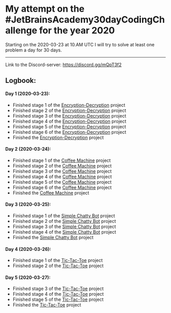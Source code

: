 # My attempt on the #JetBrainsAcademy30dayCodingChallenge for the year 2020

Starting on the 2020-03-23 at 10.AM UTC I will try to solve at least one problem a day for 30 days.

---

Link to the Discord-server: https://discord.gg/mQpT3f2

## Logbook:

#### Day 1 (2020-03-23):

- Finished stage 1 of the [Encryption-Decryption](https://hyperskill.org/projects/46?goal=7) project
- Finished stage 2 of the [Encryption-Decryption](https://hyperskill.org/projects/46?goal=7) project
- Finished stage 3 of the [Encryption-Decryption](https://hyperskill.org/projects/46?goal=7) project
- Finished stage 4 of the [Encryption-Decryption](https://hyperskill.org/projects/46?goal=7) project
- Finished stage 5 of the [Encryption-Decryption](https://hyperskill.org/projects/46?goal=7) project
- Finished stage 6 of the [Encryption-Decryption](https://hyperskill.org/projects/46?goal=7) project
- Finished the [Encryption-Decryption](https://hyperskill.org/projects/46?goal=7) project

#### Day 2 (2020-03-24):

- Finished stage 1 of the [Coffee Machine](https://hyperskill.org/projects/33?goal=7) project
- Finished stage 2 of the [Coffee Machine](https://hyperskill.org/projects/33?goal=7) project
- Finished stage 3 of the [Coffee Machine](https://hyperskill.org/projects/33?goal=7) project
- Finished stage 4 of the [Coffee Machine](https://hyperskill.org/projects/33?goal=7) project
- Finished stage 5 of the [Coffee Machine](https://hyperskill.org/projects/33?goal=7) project
- Finished stage 6 of the [Coffee Machine](https://hyperskill.org/projects/33?goal=7) project
- Finished the [Coffee Machine](https://hyperskill.org/projects/33?goal=7) project

#### Day 3 (2020-03-25):

- Finished stage 1 of the [Simple Chatty Bot](https://hyperskill.org/projects/31?goal=7) project
- Finished stage 2 of the [Simple Chatty Bot](https://hyperskill.org/projects/31?goal=7) project
- Finished stage 3 of the [Simple Chatty Bot](https://hyperskill.org/projects/31?goal=7) project
- Finished stage 4 of the [Simple Chatty Bot](https://hyperskill.org/projects/31?goal=7) project
- Finished the [Simple Chatty Bot](https://hyperskill.org/projects/31?goal=7) project

#### Day 4 (2020-03-26):
- Finished stage 1 of the [Tic-Tac-Toe](https://hyperskill.org/projects/48?goal=7) project
- Finished stage 2 of the [Tic-Tac-Toe](https://hyperskill.org/projects/48?goal=7) project

#### Day 5 (2020-03-27):
- Finished stage 3 of the [Tic-Tac-Toe](https://hyperskill.org/projects/48?goal=7) project
- Finished stage 4 of the [Tic-Tac-Toe](https://hyperskill.org/projects/48?goal=7) project
- Finished stage 5 of the [Tic-Tac-Toe](https://hyperskill.org/projects/48?goal=7) project
- Finished the [Tic-Tac-Toe](https://hyperskill.org/projects/48?goal=7) project